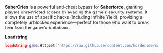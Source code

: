 **SaberCries** is a powerful anti-cheat bypass for **Saberforce**, granting players unrestricted access by evading the game's security systems. It allows the use of specific hacks (including Infinite Yield), providing a completely unblocked experience—perfect for those who want to break free from the game's limitations. 

**Loadstring**
```lua
loadstring(game:HttpGet("https://raw.githubusercontent.com/hordenode/sabercries/refs/heads/main/sabercries.lua",true))()```
